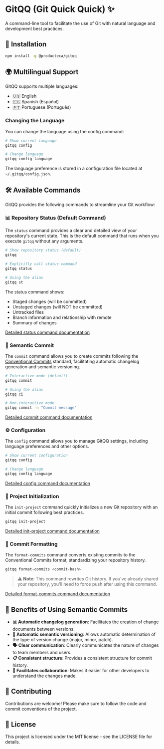 # GitQQ (Git Quick Quick) ✨

A command-line tool to facilitate the use of Git with natural language and development best practices.

## 🚀 Installation

```bash
npm install -g @producteca/gitqq
```

## 🌍 Multilingual Support

GitQQ supports multiple languages:

- 🇺🇸 English
- 🇪🇸 Spanish (Español)
- 🇵🇹 Portuguese (Português)

### Changing the Language

You can change the language using the config command:

```bash
# Show current language
gitqq config

# Change language
gitqq config language
```

The language preference is stored in a configuration file located at `~/.gitqq/config.json`.

## 🛠️ Available Commands

GitQQ provides the following commands to streamline your Git workflow:

### 📊 Repository Status (Default Command)

The `status` command provides a clear and detailed view of your repository's current state. This is the default command that runs when you execute `gitqq` without any arguments.

```bash
# Show repository status (default)
gitqq

# Explicitly call status command
gitqq status

# Using the alias
gitqq st
```

The status command shows:
- Staged changes (will be committed)
- Unstaged changes (will NOT be committed)
- Untracked files
- Branch information and relationship with remote
- Summary of changes

[Detailed status command documentation](docs/status.md)

### 📝 Semantic Commit

The `commit` command allows you to create commits following the [Conventional Commits](https://www.conventionalcommits.org/) standard, facilitating automatic changelog generation and semantic versioning.

```bash
# Interactive mode (default)
gitqq commit

# Using the alias
gitqq ci

# Non-interactive mode
gitqq commit -n "Commit message"
```

[Detailed commit command documentation](docs/commit.md)

### ⚙️ Configuration

The `config` command allows you to manage GitQQ settings, including language preferences and other options.

```bash
# Show current configuration
gitqq config

# Change language
gitqq config language
```

[Detailed config command documentation](docs/config.md)

### 🏁 Project Initialization

The `init-project` command quickly initializes a new Git repository with an initial commit following best practices.

```bash
gitqq init-project
```

[Detailed init-project command documentation](docs/init-project.md)

### 🔄 Commit Formatting

The `format-commits` command converts existing commits to the Conventional Commits format, standardizing your repository history.

```bash
gitqq format-commits <commit-hash>
```

> **⚠️ Note**: This command rewrites Git history. If you've already shared your repository, you'll need to force push after using this command.

[Detailed format-commits command documentation](docs/format-commits.md)

## 🎯 Benefits of Using Semantic Commits

- **📊 Automatic changelog generation**: Facilitates the creation of change documents between versions.
- **🔢 Automatic semantic versioning**: Allows automatic determination of the type of version change (major, minor, patch).
- **🗣️ Clear communication**: Clearly communicates the nature of changes to team members and users.
- **📋 Consistent structure**: Provides a consistent structure for commit history.
- **👥 Facilitates collaboration**: Makes it easier for other developers to understand the changes made.

## 👥 Contributing

Contributions are welcome! Please make sure to follow the code and commit conventions of the project.

## 📄 License

This project is licensed under the MIT license - see the LICENSE file for details. 
